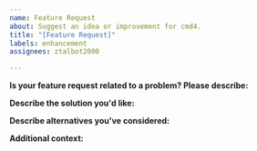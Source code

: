 ```yaml
---
name: Feature Request
about: Suggest an idea or improvement for cmd4.
title: "[Feature Request]"
labels: enhancement
assignees: ztalbot2000

---
```


<!-- Provide a general summary in the Title above -->

**Is your feature request related to a problem? Please describe:**
<!-- A clear and concise description of what the problem is. E.g. John there needs to be a button to buy you a coffee. -->

**Describe the solution you'd like:**
<!-- A clear and concise description of what you want to happen. -->

**Describe alternatives you've considered:**
<!-- A clear and concise description of any alternative solutions or features you've considered. -->

**Additional context:**
<!-- Add any other context or screenshots about the feature request here. -->

<!-- Click the "Preview" tab before you submit to ensure the formatting is correct. -->
